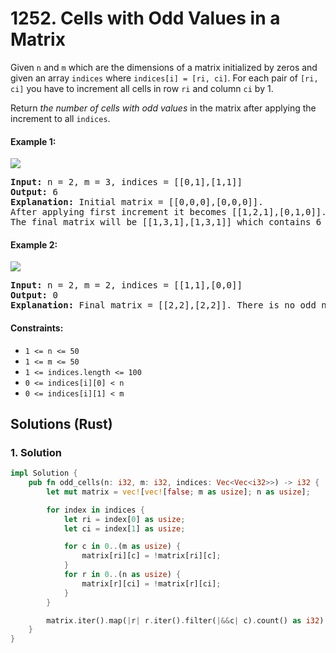 # 1252. Cells with Odd Values in a Matrix
Given ```n``` and ```m``` which are the dimensions of a matrix initialized by zeros and given an array ```indices``` where ```indices[i] = [ri, ci]```. For each pair of ```[ri, ci]``` you have to increment all cells in row ```ri``` and column ```ci``` by 1.

Return *the number of cells with odd values* in the matrix after applying the increment to all ```indices```.

#### Example 1:
![](https://assets.leetcode.com/uploads/2019/10/30/e1.png)
<pre>
<strong>Input:</strong> n = 2, m = 3, indices = [[0,1],[1,1]]
<strong>Output:</strong> 6
<strong>Explanation:</strong> Initial matrix = [[0,0,0],[0,0,0]].
After applying first increment it becomes [[1,2,1],[0,1,0]].
The final matrix will be [[1,3,1],[1,3,1]] which contains 6 odd numbers.
</pre>

#### Example 2:
![](https://assets.leetcode.com/uploads/2019/10/30/e2.png)
<pre>
<strong>Input:</strong> n = 2, m = 2, indices = [[1,1],[0,0]]
<strong>Output:</strong> 0
<strong>Explanation:</strong> Final matrix = [[2,2],[2,2]]. There is no odd number in the final matrix.
</pre>

#### Constraints:
* ```1 <= n <= 50```
* ```1 <= m <= 50```
* ```1 <= indices.length <= 100```
* ```0 <= indices[i][0] < n```
* ```0 <= indices[i][1] < m```

## Solutions (Rust)

### 1. Solution
```Rust
impl Solution {
    pub fn odd_cells(n: i32, m: i32, indices: Vec<Vec<i32>>) -> i32 {
        let mut matrix = vec![vec![false; m as usize]; n as usize];

        for index in indices {
            let ri = index[0] as usize;
            let ci = index[1] as usize;

            for c in 0..(m as usize) {
                matrix[ri][c] = !matrix[ri][c];
            }
            for r in 0..(n as usize) {
                matrix[r][ci] = !matrix[r][ci];
            }
        }

        matrix.iter().map(|r| r.iter().filter(|&&c| c).count() as i32).sum()
    }
}
```
